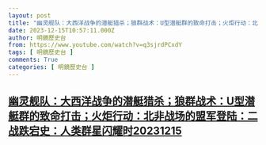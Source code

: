 ```yaml
---
layout: post
title: "幽灵舰队：大西洋战争的潜艇猎杀；狼群战术：U型潜艇群的致命打击；火炬行动：北非战场的盟军登陆：二战跌宕史：人类群星闪耀时20231215"
date: 2023-12-15T10:57:11.000Z
author: 明鏡歷史台
from: https://www.youtube.com/watch?v=q3sjrdPCxdY
tags: [ 明鏡歷史台 ]
comments: True
categories: [ 明鏡歷史台 ]
---
```

<!--1702637831000-->
[幽灵舰队：大西洋战争的潜艇猎杀；狼群战术：U型潜艇群的致命打击；火炬行动：北非战场的盟军登陆：二战跌宕史：人类群星闪耀时20231215](https://www.youtube.com/watch?v=q3sjrdPCxdY)
------

<div>

</div>
